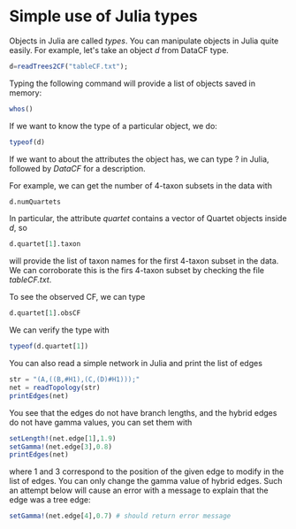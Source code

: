 # Simple use of Julia types

Objects in Julia are called *types*. You can manipulate objects in Julia quite easily.
For example, let's take an object *d* from DataCF type.
```julia
d=readTrees2CF("tableCF.txt");
```

Typing the following command will provide a list of objects saved in memory:
```julia
whos()
```

If we want to know the type of a particular object, we do:
```julia
typeof(d)
```

If we want to about the attributes the object has, we can type ? in Julia, followed by *DataCF* for a description.

For example, we can get the number of 4-taxon subsets in the data with
```julia
d.numQuartets
```

In particular, the attribute *quartet* contains a vector of Quartet objects inside *d*, so
```julia
d.quartet[1].taxon
```
will provide the list of taxon names for the first 4-taxon subset in the data. We can corroborate this is the firs 4-taxon subset by checking the file *tableCF.txt*.

To see the observed CF, we can type
```julia
d.quartet[1].obsCF
```

We can verify the type with
```julia
typeof(d.quartet[1])
```

You can also read a simple network in Julia and print the list of edges
```julia
str = "(A,((B,#H1),(C,(D)#H1)));"
net = readTopology(str)
printEdges(net)
```
You see that the edges do not have branch lengths, and the hybrid edges do not have gamma values, you can set them with
```julia
setLength!(net.edge[1],1.9)
setGamma!(net.edge[3],0.8)
printEdges(net)
```
where 1 and 3 correspond to the position of the given edge to modify in the list of edges.
You can only change the gamma value of hybrid edges.
Such an attempt below will cause an error with a message to explain that
the edge was a tree edge:
```julia
setGamma!(net.edge[4],0.7) # should return error message
```

